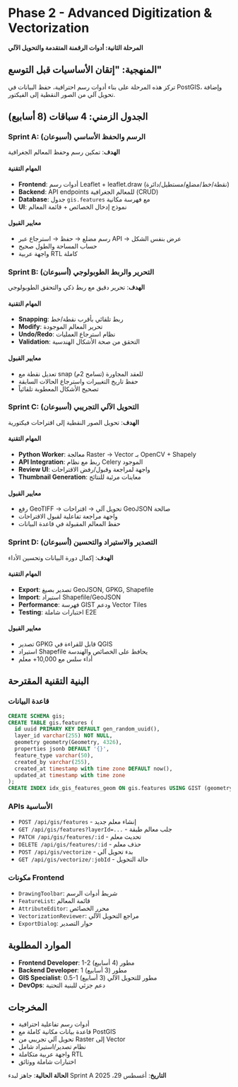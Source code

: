 # Phase 2 - Advanced Digitization & Vectorization
**المرحلة الثانية: أدوات الرقمنة المتقدمة والتحويل الآلي**

## المنهجية: "إتقان الأساسيات قبل التوسع"
تركز هذه المرحلة على بناء أدوات رسم احترافية، حفظ البيانات في PostGIS، وإضافة تحويل آلي من الصور النقطية إلى الفيكتور.

## الجدول الزمني: 4 سباقات (8 أسابيع)

### Sprint A: الرسم والحفظ الأساسي (أسبوعان)
**الهدف**: تمكين رسم وحفظ المعالم الجغرافية

#### المهام التقنية
- **Frontend**: أدوات رسم Leaflet + leaflet.draw (نقطة/خط/مضلع/مستطيل/دائرة)
- **Backend**: API endpoints للمعالم الجغرافية (CRUD)
- **Database**: جدول `gis.features` مع فهرسة مكانية
- **UI**: نموذج إدخال الخصائص + قائمة المعالم

#### معايير القبول
- رسم مضلع → حفظ → استرجاع عبر API → عرض بنفس الشكل
- حساب المساحة والطول صحيح
- واجهة عربية RTL كاملة

### Sprint B: التحرير والربط الطوبولوجي (أسبوعان)
**الهدف**: تحرير دقيق مع ربط ذكي والتحقق الطوبولوجي

#### المهام التقنية
- **Snapping**: ربط تلقائي بأقرب نقطة/خط
- **Modify**: تحرير المعالم الموجودة
- **Undo/Redo**: نظام استرجاع العمليات
- **Validation**: التحقق من صحة الأشكال الهندسية

#### معايير القبول
- تعديل نقطة مع snap للعقد المجاورة (تسامح 2م)
- حفظ تاريخ التغييرات واسترجاع الحالات السابقة
- تصحيح الأشكال المعطوبة تلقائياً

### Sprint C: التحويل الآلي التجريبي (أسبوعان)
**الهدف**: تحويل الصور النقطية إلى اقتراحات فيكتورية

#### المهام التقنية
- **Python Worker**: معالجة Raster → Vector بـ OpenCV + Shapely
- **API Integration**: ربط مع نظام Celery الموجود
- **Review UI**: واجهة لمراجعة وقبول/رفض الاقتراحات
- **Thumbnail Generation**: معاينات مرئية للنتائج

#### معايير القبول
- رفع GeoTIFF → تحويل آلي → اقتراحات GeoJSON صالحة
- واجهة مراجعة تفاعلية لقبول الاقتراحات
- حفظ المعالم المقبولة في قاعدة البيانات

### Sprint D: التصدير والاستيراد والتحسين (أسبوعان)
**الهدف**: إكمال دورة البيانات وتحسين الأداء

#### المهام التقنية
- **Export**: تصدير بصيغ GeoJSON, GPKG, Shapefile
- **Import**: استيراد Shapefile/GeoJSON
- **Performance**: فهرسة GIST ودعم Vector Tiles
- **Testing**: اختبارات شاملة E2E

#### معايير القبول
- تصدير GPKG قابل للقراءة في QGIS
- استيراد Shapefile يحافظ على الخصائص والهندسة
- أداء سلس مع 10,000+ معلم

## البنية التقنية المقترحة

### قاعدة البيانات
```sql
CREATE SCHEMA gis;
CREATE TABLE gis.features (
  id uuid PRIMARY KEY DEFAULT gen_random_uuid(),
  layer_id varchar(255) NOT NULL,
  geometry geometry(Geometry, 4326),
  properties jsonb DEFAULT '{}',
  feature_type varchar(50),
  created_by varchar(255),
  created_at timestamp with time zone DEFAULT now(),
  updated_at timestamp with time zone
);
CREATE INDEX idx_gis_features_geom ON gis.features USING GIST (geometry);
```

### APIs الأساسية
- `POST /api/gis/features` - إنشاء معلم جديد
- `GET /api/gis/features?layerId=...` - جلب معالم طبقة
- `PATCH /api/gis/features/:id` - تحديث معلم
- `DELETE /api/gis/features/:id` - حذف معلم
- `POST /api/gis/vectorize` - بدء تحويل آلي
- `GET /api/gis/vectorize/:jobId` - حالة التحويل

### مكونات Frontend
- `DrawingToolbar`: شريط أدوات الرسم
- `FeatureList`: قائمة المعالم
- `AttributeEditor`: محرر الخصائص
- `VectorizationReviewer`: مراجع التحويل الآلي
- `ExportDialog`: حوار التصدير

## الموارد المطلوبة
- **Frontend Developer**: 1-2 مطور (4 أسابيع)
- **Backend Developer**: 1 مطور (3 أسابيع)  
- **GIS Specialist**: 0.5-1 مطور للتحويل الآلي (3 أسابيع)
- **DevOps**: دعم جزئي للبنية التحتية

## المخرجات
- أدوات رسم تفاعلية احترافية
- قاعدة بيانات مكانية كاملة مع PostGIS
- تحويل آلي تجريبي من Raster إلى Vector
- نظام تصدير/استيراد شامل
- واجهة عربية متكاملة RTL
- اختبارات شاملة ووثائق

**الحالة الحالية**: جاهز لبدء Sprint A
**التاريخ**: أغسطس 29، 2025